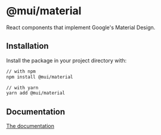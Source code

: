 # @mui/material

React components that implement Google's Material Design.

## Installation

Install the package in your project directory with:

```bash
// with npm
npm install @mui/material

// with yarn
yarn add @mui/material
```

## Documentation

[The documentation](https://mui.com/)

